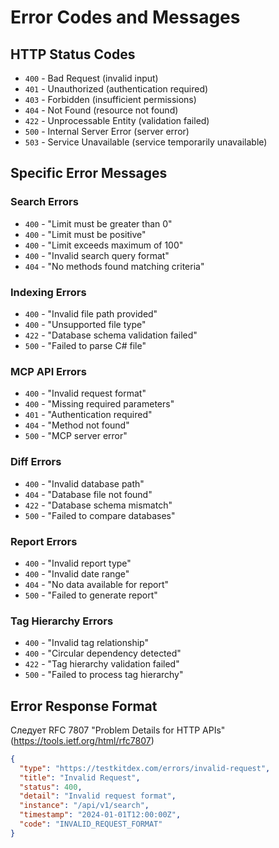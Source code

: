 # Error Codes and Messages

## HTTP Status Codes
- `400` - Bad Request (invalid input)
- `401` - Unauthorized (authentication required)
- `403` - Forbidden (insufficient permissions)
- `404` - Not Found (resource not found)
- `422` - Unprocessable Entity (validation failed)
- `500` - Internal Server Error (server error)
- `503` - Service Unavailable (service temporarily unavailable)

## Specific Error Messages

### Search Errors
- `400` - "Limit must be greater than 0"
- `400` - "Limit must be positive"
- `400` - "Limit exceeds maximum of 100"
- `400` - "Invalid search query format"
- `404` - "No methods found matching criteria"

### Indexing Errors
- `400` - "Invalid file path provided"
- `400` - "Unsupported file type"
- `422` - "Database schema validation failed"
- `500` - "Failed to parse C# file"

### MCP API Errors
- `400` - "Invalid request format"
- `400` - "Missing required parameters"
- `401` - "Authentication required"
- `404` - "Method not found"
- `500` - "MCP server error"

### Diff Errors
- `400` - "Invalid database path"
- `404` - "Database file not found"
- `422` - "Database schema mismatch"
- `500` - "Failed to compare databases"

### Report Errors
- `400` - "Invalid report type"
- `400` - "Invalid date range"
- `404` - "No data available for report"
- `500` - "Failed to generate report"

### Tag Hierarchy Errors
- `400` - "Invalid tag relationship"
- `400` - "Circular dependency detected"
- `422` - "Tag hierarchy validation failed"
- `500` - "Failed to process tag hierarchy"

## Error Response Format

Следует RFC 7807 "Problem Details for HTTP APIs" (https://tools.ietf.org/html/rfc7807)

```json
{
  "type": "https://testkitdex.com/errors/invalid-request",
  "title": "Invalid Request",
  "status": 400,
  "detail": "Invalid request format",
  "instance": "/api/v1/search",
  "timestamp": "2024-01-01T12:00:00Z",
  "code": "INVALID_REQUEST_FORMAT"
}
``` 